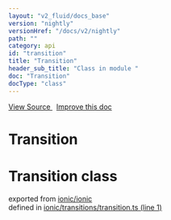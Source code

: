 ```yaml
---
layout: "v2_fluid/docs_base"
version: "nightly"
versionHref: "/docs/v2/nightly"
path: ""
category: api
id: "transition"
title: "Transition"
header_sub_title: "Class in module "
doc: "Transition"
docType: "class"
---
```



<div class="improve-docs">
  <a href='http://github.com/driftyco/ionic2/tree/master/ionic/transitions/transition.ts#L0'>
    View Source
  </a>
  &nbsp;
  <a href='http://github.com/driftyco/ionic2/edit/master/ionic/transitions/transition.ts#L0'>
    Improve this doc
  </a>
</div>




<h1 class="api-title">

  Transition



</h1>







<h1 class="class export">Transition <span class="type">class</span></h1>
<p class="module">exported from <a href='undefined'>ionic/ionic</a><br/>
defined in <a href="https://github.com/driftyco/ionic2/tree/master/ionic/transitions/transition.ts#L1-L20">ionic/transitions/transition.ts (line 1)</a>
</p>

